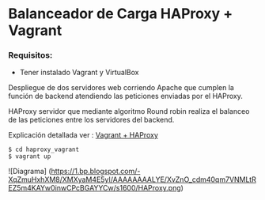 ﻿# Balanceador de Carga HAProxy + Vagrant

### Requisitos: 
- Tener instalado Vagrant y VirtualBox


Despliegue de dos servidores web corriendo Apache que cumplen la función de backend atendiendo las peticiones enviadas por el HAProxy.

 HAProxy servidor que mediante algoritmo Round robin realiza el balanceo de las peticiones entre los servidores del backend.

Explicación detallada ver :  [Vagrant + HAProxy](https://www.juandavidgonzalez.com/2019/04/haproxy-vagrant.html)

```
$ cd haproxy_vagrant
$ vagrant up
```

![Diagrama] (https://1.bp.blogspot.com/-XqZmuHxhXM8/XMXyaM4E5yI/AAAAAAAALYE/XvZnO_cdm40qm7VNMLtREZ5m4KAYw0inwCPcBGAYYCw/s1600/HAProxy.png)
